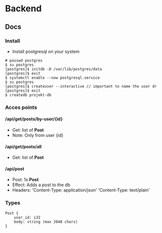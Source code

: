 # Backend
## Docs
### Install
 - Install postgresql on your system
```
# passwd postgres
$ su postgres
[postgres]$ initdb -D /var/lib/postgres/data
[postgres]$ exit
$ systemctl enable --now postgresql.service
$ su postgres
[postgres]$ createuser --interactive // important to name the user dr
[postgres]$ exit
$ createdb projekt-db
```
### Acces points
#### /api/get/posts/by-user/{id}
 - Get: list of **Post**
 - Note: Only from user {id}
#### /api/get/posts/all
 - Get: list of **Post**
#### /api/post
 - Post: 1x **Post**
 - Effect: Adds a post to the db
 - Headers: 'Content-Type: application/json' 'Content-Type: text/plain'
### Types
```
Post {
    user_id: i32
    body: string (max 2048 chars)
}
```
 
